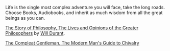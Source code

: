 Life is the single most complex adventure you will face, take the long
roads. Choose Books, Audiobooks, and inherit as much wisdom from all the
great beings as you can.

[The Story of Philosophy, The Lives and Opinions of the Greater Philosophers][1] by [Will Durant][2].

[The Compleat Gentleman, The Modern Man's Guide to Chivalry][3]

[1]: https://www.audible.com/pd/The-Story-of-Philosophy-Audiobook/B0044EQEIA
[2]: https://en.wikipedia.org/wiki/Will_Durant
[3]: https://www.audible.com/pd/The-Compleat-Gentleman-Audiobook/B002V5GZ4W